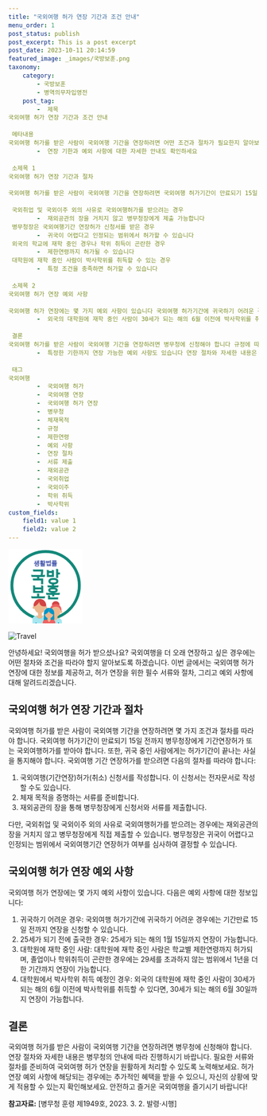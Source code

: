 ```yaml
---
title: "국외여행 허가 연장 기간과 조건 안내"
menu_order: 1
post_status: publish
post_excerpt: This is a post excerpt
post_date: 2023-10-11 20:14:59
featured_image: _images/국방보훈.png
taxonomy:
    category:
        - 국방보훈
        - 병역의무자입영전
    post_tag:
        -  제목
국외여행 허가 연장 기간과 조건 안내

 메타내용
국외여행 허가를 받은 사람이 국외여행 기간을 연장하려면 어떤 조건과 절차가 필요한지 알아보세요 국외체재 목적을 증명하는 서류와 함께 병무청에 신청해야 하며
        -  연장 기한과 예외 사항에 대한 자세한 안내도 확인하세요 

 소제목 1
국외여행 허가 연장 기간과 절차

국외여행 허가를 받은 사람이 국외여행 기간을 연장하려면 국외여행 허가기간이 만료되기 15일 전까지 병무청장에게 기간연장허가 또는 국외여행허가를 받아야 합니다 허가기간이 끝나는 사실을 귀국 중인 사람에게 통지하는 것도 필요합니다 국외여행 기간 연장허가를 받으려면 병무청장이 정하는 체재목적을 증명하는 서류와 국외여행기간연장허가취소 신청서를 재외공관의 장을 거쳐 병무청장에게 제출해야 합니다

 국외취업 및 국외이주 외의 사유로 국외여행허가를 받으려는 경우
        -  재외공관의 장을 거치지 않고 병무청장에게 제출 가능합니다
 병무청장은 국외여행기간 연장허가 신청서를 받은 경우
        -  귀국이 어렵다고 인정되는 범위에서 허가할 수 있습니다
 외국의 학교에 재학 중인 경우나 학위 취득이 곤란한 경우
        -  제한연령까지 허가될 수 있습니다
 대학원에 재학 중인 사람이 박사학위를 취득할 수 있는 경우
        -  특정 조건을 충족하면 허가할 수 있습니다

 소제목 2
국외여행 허가 연장 예외 사항

국외여행 허가 연장에는 몇 가지 예외 사항이 있습니다 국외여행 허가기간에 귀국하기 어려운 경우나 25세가 되기 전에 출국한 경우에는 각각 특정한 기한까지 연장이 가능합니다 또한
        -  외국의 대학원에 재학 중인 사람이 30세가 되는 해의 6월 이전에 박사학위를 취득할 수 있다면 특별한 기한까지 연장이 가능합니다

 결론
국외여행 허가를 받은 사람이 국외여행 기간을 연장하려면 병무청에 신청해야 합니다 규정에 따라 제한연령 내로 허가되는 경우도 있으며
        -  특정한 기한까지 연장 가능한 예외 사항도 있습니다 연장 절차와 자세한 내용은 병무청의 안내에 따라 진행하시기 바랍니다

 태그
국외여행
        -  국외여행 허가
        -  국외여행 연장
        -  국외여행 허가 연장
        -  병무청
        -  체재목적
        -  규정
        -  제한연령
        -  예외 사항
        -  연장 절차
        -  서류 제출
        -  재외공관
        -  국외취업
        -  국외이주
        -  학위 취득
        -  박사학위
custom_fields:
    field1: value 1
    field2: value 2
---
```


![국방보훈](/_images/국방보훈.png)

![Travel](https://images.unsplash.com/photo-1527004014391-1a5e41a66e5f)

안녕하세요! 국외여행을 허가 받으셨나요? 국외여행을 더 오래 연장하고 싶은 경우에는 어떤 절차와 조건을 따라야 할지 알아보도록 하겠습니다. 이번 글에서는 국외여행 허가 연장에 대한 정보를 제공하고, 허가 연장을 위한 필수 서류와 절차, 그리고 예외 사항에 대해 알려드리겠습니다. 

## 국외여행 허가 연장 기간과 절차

국외여행 허가를 받은 사람이 국외여행 기간을 연장하려면 몇 가지 조건과 절차를 따라야 합니다. 국외여행 허가기간이 만료되기 15일 전까지 병무청장에게 기간연장허가 또는 국외여행허가를 받아야 합니다. 또한, 귀국 중인 사람에게는 허가기간이 끝나는 사실을 통지해야 합니다. 국외여행 기간 연장허가를 받으려면 다음의 절차를 따라야 합니다:

1. 국외여행(기간연장)허가(취소) 신청서를 작성합니다. 이 신청서는 전자문서로 작성할 수도 있습니다.
2. 체재 목적을 증명하는 서류를 준비합니다.
3. 재외공관의 장을 통해 병무청장에게 신청서와 서류를 제출합니다.

다만, 국외취업 및 국외이주 외의 사유로 국외여행허가를 받으려는 경우에는 재외공관의 장을 거치지 않고 병무청장에게 직접 제출할 수 있습니다. 병무청장은 귀국이 어렵다고 인정되는 범위에서 국외여행기간 연장허가 여부를 심사하여 결정할 수 있습니다.

## 국외여행 허가 연장 예외 사항

국외여행 허가 연장에는 몇 가지 예외 사항이 있습니다. 다음은 예외 사항에 대한 정보입니다:

1. 귀국하기 어려운 경우: 국외여행 허가기간에 귀국하기 어려운 경우에는 기간만료 15일 전까지 연장을 신청할 수 있습니다.
2. 25세가 되기 전에 출국한 경우: 25세가 되는 해의 1월 15일까지 연장이 가능합니다.
3. 대학원에 재학 중인 사람: 대학원에 재학 중인 사람은 학교별 제한연령까지 허가되며, 졸업이나 학위취득이 곤란한 경우에는 29세를 초과하지 않는 범위에서 1년을 더한 기간까지 연장이 가능합니다.
4. 대학원에서 박사학위 취득 예정인 경우: 외국의 대학원에 재학 중인 사람이 30세가 되는 해의 6월 이전에 박사학위를 취득할 수 있다면, 30세가 되는 해의 6월 30일까지 연장이 가능합니다.

## 결론

국외여행 허가를 받은 사람이 국외여행 기간을 연장하려면 병무청에 신청해야 합니다. 연장 절차와 자세한 내용은 병무청의 안내에 따라 진행하시기 바랍니다. 필요한 서류와 절차를 준비하여 국외여행 허가 연장을 원활하게 처리할 수 있도록 노력해보세요. 허가 연장 예외 사항에 해당되는 경우에는 추가적인 혜택을 받을 수 있으니, 자신의 상황에 맞게 적용할 수 있는지 확인해보세요. 안전하고 즐거운 국외여행을 즐기시기 바랍니다!

**참고자료:** [병무청 훈령 제1949호, 2023. 3. 2. 발령·시행]
